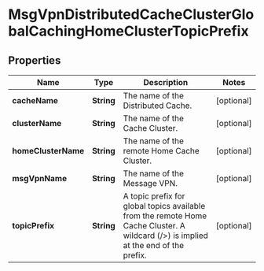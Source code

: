 

# MsgVpnDistributedCacheClusterGlobalCachingHomeClusterTopicPrefix


## Properties

| Name | Type | Description | Notes |
|------------ | ------------- | ------------- | -------------|
|**cacheName** | **String** | The name of the Distributed Cache. |  [optional] |
|**clusterName** | **String** | The name of the Cache Cluster. |  [optional] |
|**homeClusterName** | **String** | The name of the remote Home Cache Cluster. |  [optional] |
|**msgVpnName** | **String** | The name of the Message VPN. |  [optional] |
|**topicPrefix** | **String** | A topic prefix for global topics available from the remote Home Cache Cluster. A wildcard (/&gt;) is implied at the end of the prefix. |  [optional] |



